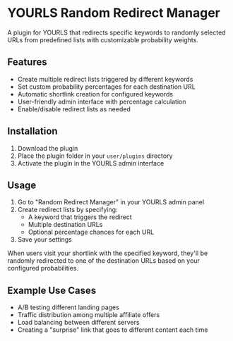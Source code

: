 # YOURLS Random Redirect Manager

A plugin for YOURLS that redirects specific keywords to randomly selected URLs from predefined lists with customizable probability weights.

## Features

- Create multiple redirect lists triggered by different keywords
- Set custom probability percentages for each destination URL
- Automatic shortlink creation for configured keywords
- User-friendly admin interface with percentage calculation
- Enable/disable redirect lists as needed

## Installation

1. Download the plugin
2. Place the plugin folder in your `user/plugins` directory
3. Activate the plugin in the YOURLS admin interface

## Usage

1. Go to "Random Redirect Manager" in your YOURLS admin panel
2. Create redirect lists by specifying:
   - A keyword that triggers the redirect
   - Multiple destination URLs
   - Optional percentage chances for each URL
3. Save your settings

When users visit your shortlink with the specified keyword, they'll be randomly redirected to one of the destination URLs based on your configured probabilities.

## Example Use Cases

- A/B testing different landing pages
- Traffic distribution among multiple affiliate offers
- Load balancing between different servers
- Creating a "surprise" link that goes to different content each time
